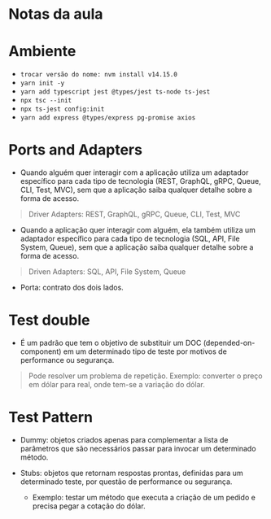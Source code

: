# Notas da aula

# Ambiente

- ```trocar versão do nome: nvm install v14.15.0```
- ```yarn init -y```
- ```yarn add typescript jest @types/jest ts-node ts-jest```
- ```npx tsc --init```
- ```npx ts-jest config:init```
- ```yarn add express @types/express pg-promise axios```

# Ports and Adapters

- Quando alguém quer interagir com a aplicação utiliza um adaptador específico para cada tipo de tecnologia  (REST, GraphQL, gRPC, Queue, CLI, Test, MVC), sem que a aplicação saiba qualquer detalhe sobre a forma de acesso.
> Driver Adapters: REST, GraphQL, gRPC, Queue, CLI, Test, MVC

- Quando a aplicação quer interagir com alguém, ela também utiliza um adaptador específico para cada tipo de tecnologia (SQL, API, File System, Queue), sem que a aplicação saiba qualquer detalhe sobre a forma de acesso.
> Driven Adapters: SQL, API, File System, Queue

- Porta: contrato dos dois lados.

# Test double

- É um padrão que tem o objetivo de substituir um DOC (depended-on-component) em um determinado tipo de teste por motivos de performance ou segurança.
> Pode resolver um problema de repetição. Exemplo: converter o preço em dólar para real, onde tem-se a variação do dólar.

# Test Pattern

- Dummy: objetos criados apenas para complementar a lista de parâmetros que são necessários passar para invocar um determinado método.

- Stubs: objetos que retornam respostas prontas, definidas para um determinado teste, por questão de performance ou segurança.
  - Exemplo: testar um método que executa a criação de um pedido e precisa pegar a cotação do dólar.